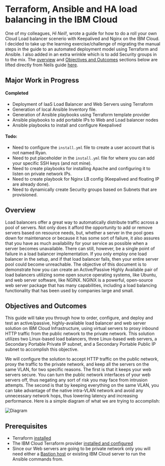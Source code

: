 # Terraform, Ansible and HA load balancing in the IBM Cloud

One of my colleagues, *Hi Neil!*, wrote a guide for how to do a roll your own Cloud Load balancer scenerio with Keepalived and Nginx on the IBM Cloud. I decided to take up the learning exercise/challenge of migrating the manual steps in the guide to an automated deployment model using Terraform and Ansible. I also added in an extra wrinkle which is to add Security groups in to the mix. The [overview](#overview) and [Objectives and Outcomes](#objectives-and-outcomes) sections below are lifted directly from Neils guide [here](https://dsc.cloud/quickshare/HA-NGINX-How-To.pdf).

## **Major Work in Progress** 
#### Completed
 - Deployment of IaaS Load Balancer and Web Servers using Terraform
 - Generation of local Ansible Inventory file. 
 - Generation of Ansible playbooks using Terraform template provider
 - Ansible playbooks to add portable IPs to Web and Load balancer nodes
 - Ansible playbooks to install and configure Keepalived

#### Todo:
 - Need to configure the `install.yml` file to create a user account that is not named Ryan.
 - Need to put placeholder in the `install.yml` file for where you can add your specific SSH keys (and not mine). 
 - Need to create playbooks for installing Apache and configuring it to listen on private network IPs. 
 - Need to create playbook for Nginx LB config (Keepalived and floating IP are already done).
 - Need to dynamically create Security groups based on Subnets that are provisioned.

## Overview
Load balancers offer a great way to automatically distribute traffic across a pool of servers. Not only does it afford the opportunity to add or remove servers based on resource needs, but, whether a server in the pool goes down for maintenance or because it has some sort of failure, it also assures that you have as much availability for your service as possible when a server becomes unavailable.
There can still, however, be a single point of failure in a load balancer implementation. If you only employ one load balancer in the setup, and if that load balancer fails, then your entire server pool could become unreachable. The objective of this document is to demonstrate how you can create an Active/Passive Highly Available pair of load balancers utilizing some open source operating systems, like Ubuntu, and web server software, like NGINX. NGINX is a powerful, open-source web server package that has many capabilities, including a load balancing functionality that has been used by companies large and small.

## Objectives and Outcomes
This guide will take you through how to order, configure, and deploy and test an active/passive, highly-available load balancer and web server solution on IBM Cloud Infrastructure, using virtual servers to proxy inbound HTTP traffic from the public network to the private network. This solution utilizes two Linux-based load balancers, three Linux-based web servers, a Secondary Portable Private IP subnet, and a Secondary Portable Public IP subnet to accomplish this objective.

We will configure the solution to accept HTTP traffic on the public network, proxy the traffic to the private network, and keep all the servers on the same VLAN, for two specific reasons. The first is that it keeps your web servers secure. You can turn the public network interfaces of your web servers off, thus negating any sort of risk you may face from intrusion attempts. The second is that by keeping everything on the same VLAN, you can take advantage of the native intra-VLAN network and avoid any unnecessary network hops, thus lowering latency and increasing performance.
Here is a simple diagram of what we are trying to accomplish:

![Diagram](https://dsc.cloud/quickshare/Shared-Image-2019-03-07-14-35-27.png)

## Prerequisites
 - Terraform [installed](https://learn.hashicorp.com/terraform/getting-started/install.html)
 - The IBM Cloud Terraform provider [installed and configured](https://ibm-cloud.github.io/tf-ibm-docs/index.html#using-terraform-with-the-ibm-cloud-provider)
 - Since our Web servers are going to be private network only you will need either a [Bastion host](https://en.wikipedia.org/wiki/Bastion_host) or existing IBM Cloud server to run the Ansible commands from. 


